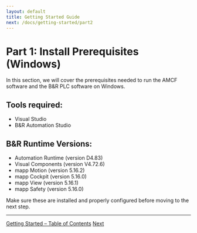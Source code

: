 ```yaml
---
layout: default
title: Getting Started Guide
next: /docs/getting-started/part2
---
```


# Part 1: Install Prerequisites (Windows)

In this section, we will cover the prerequisites needed to run the AMCF software and the B&R PLC software on Windows. 

## Tools required:
- Visual Studio
- B&R Automation Studio

## B&R Runtime Versions:
- Automation Runtime (version D4.83)
- Visual Components (version V4.72.6)
- mapp Motion (version 5.16.2)
- mapp Cockpit (version 5.16.0)
- mapp View (version 5.16.1)
- mapp Safety (version 5.16.0)

Make sure these are installed and properly configured before moving to the next step.

---

<div class="chapter-nav">
  <a href="{{ '/docs/getting-started/' | relative_url }}">Getting Started – Table of Contents</a>
  <a href="{{ page.next | relative_url }}">Next</a>
</div>
